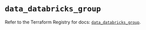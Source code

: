 # `data_databricks_group`

Refer to the Terraform Registry for docs: [`data_databricks_group`](https://registry.terraform.io/providers/databricks/databricks/1.77.0/docs/data-sources/group).
